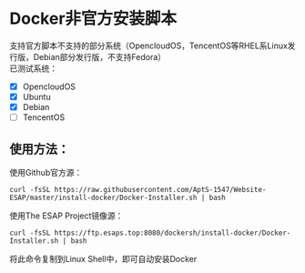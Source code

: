 # Docker非官方安装脚本
支持官方脚本不支持的部分系统（OpencloudOS，TencentOS等RHEL系Linux发行版，Debian部分发行版，不支持Fedora）  
已测试系统：
- [x] OpencloudOS
- [x] Ubuntu
- [x] Debian
- [ ] TencentOS   

## 使用方法：  

使用Github官方源：
```shell
curl -fsSL https://raw.githubusercontent.com/AptS-1547/Website-ESAP/master/install-docker/Docker-Installer.sh | bash
```

使用The ESAP Project镜像源：
```shell
curl -fsSL https://ftp.esaps.top:8080/dockersh/install-docker/Docker-Installer.sh | bash
```   

将此命令复制到Linux Shell中，即可自动安装Docker